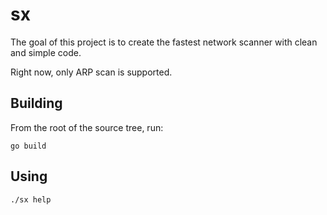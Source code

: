 # sx

The goal of this project is to create the fastest network scanner with clean and simple code.

Right now, only ARP scan is supported.

## Building

From the root of the source tree, run:

```
go build
```

## Using

```
./sx help
```
